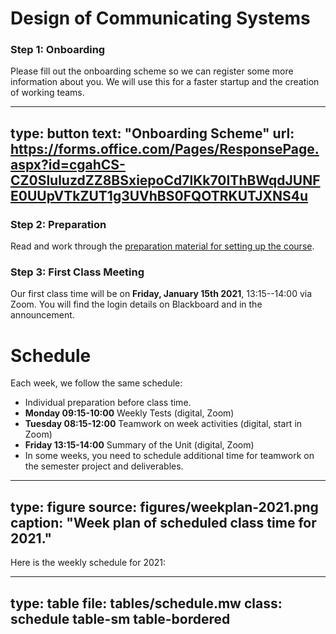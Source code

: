 # Design of Communicating Systems


### Step 1: Onboarding

Please fill out the onboarding scheme so we can register some more information about you.
We will use this for a faster startup and the creation of working teams.

---
type: button
text: "Onboarding Scheme"
url: https://forms.office.com/Pages/ResponsePage.aspx?id=cgahCS-CZ0SluluzdZZ8BSxiepoCd7lKk70IThBWqdJUNFE0UUpVTkZUT1g3UVhBS0FQOTRKUTJXNS4u
---


### Step 2: Preparation

Read and work through the [preparation material for setting up the course](prep-setup.html). 


### Step 3: First Class Meeting

Our first class time will be on **Friday, January 15th 2021**, 13:15--14:00 via Zoom. You will find the login details on Blackboard and in the announcement.



# Schedule

Each week, we follow the same schedule:

* Individual preparation before class time.
* **Monday 09:15-10:00** Weekly Tests (digital, Zoom)
* **Tuesday 08:15-12:00** Teamwork on week activities (digital, start in Zoom)
* **Friday 13:15-14:00** Summary of the Unit (digital, Zoom)
* In some weeks, you need to schedule additional time for teamwork on the semester project and deliverables.

---
type: figure
source: figures/weekplan-2021.png
caption: "Week plan of scheduled class time for 2021."
---


Here is the weekly schedule for 2021: 


---
type: table
file: tables/schedule.mw
class: schedule table-sm table-bordered
---




